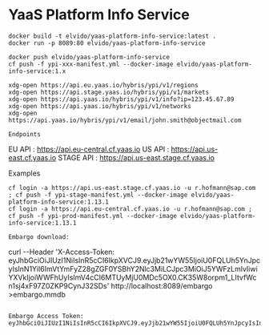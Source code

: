 # YaaS Platform Info Service

~~~~
docker build -t elvido/yaas-platform-info-service:latest .
docker run -p 8089:80 elvido/yaas-platform-info-service

docker push elvido/yaas-platform-info-service
cf push -f ypi-xxx-manifest.yml --docker-image elvido/yaas-platform-info-service:1.x

xdg-open https://api.eu.yaas.io/hybris/ypi/v1/regions
xdg-open https://api.stage.yaas.io/hybris/ypi/v1/markets
xdg-open https://api.yaas.io/hybris/ypi/v1/info?ip=123.45.67.89
xdg-open https://api.yaas.io/hybris/ypi/v1/networks
xdg-open https://api.yaas.io/hybris/ypi/v1/email/john.smith@objectmail.com

Endpoints
~~~~
EU API      : https://api.eu-central.cf.yaas.io
US API      : https://api.us-east.cf.yaas.io
STAGE API   : https://api.us-east.stage.cf.yaas.io

Examples
~~~~
cf login -a https://api.us-east.stage.cf.yaas.io -u r.hofmann@sap.com ; cf push -f ypi-stage-manifest.yml --docker-image elvido/yaas-platform-info-service:1.13.1
cf login -a https://api.eu-central.cf.yaas.io -u r.hofmann@sap.com ; cf push -f ypi-prod-manifest.yml --docker-image elvido/yaas-platform-info-service:1.13.1

Embargo download:
~~~~
curl --Header 'X-Access-Token: eyJhbGciOiJIUzI1NiIsInR5cCI6IkpXVCJ9.eyJjb21wYW55IjoiU0FQLUh5YnJpcyIsInN1YiI6ImVtYmFyZ28gZGF0YSBhY2Nlc3MiLCJpc3MiOiJ5YWFzLmlvIiwiYXVkIjoiWWFhUyIsImV4cCI6MTUyMjU0MDc5OX0.CK35W8orpm1_LItvfWcn1sj4xF97Z0ZKP9CynJ32SDs' http://localhost:8089/embargo >embargo.mmdb
~~~~

Embargo Access Token: eyJhbGciOiJIUzI1NiIsInR5cCI6IkpXVCJ9.eyJjb21wYW55IjoiU0FQLUh5YnJpcyIsInN1YiI6ImVtYmFyZ28gZGF0YSBhY2Nlc3MiLCJpc3MiOiJ5YWFzLmlvIiwiYXVkIjoiWWFhUyIsImV4cCI6MTUyMjU0MDc5OX0.CK35W8orpm1_LItvfWcn1sj4xF97Z0ZKP9CynJ32SDs


